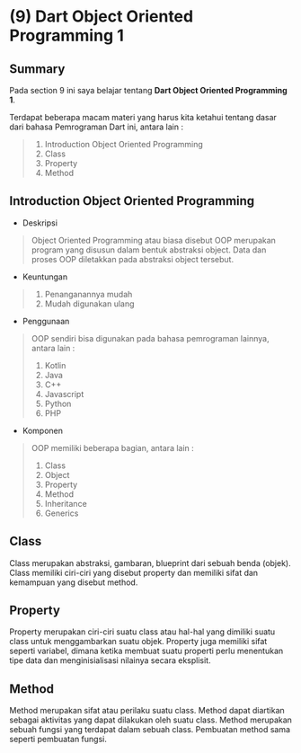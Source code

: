 # **(9) Dart Object Oriented Programming 1**

## **Summary**

Pada section 9 ini saya belajar tentang **Dart Object Oriented Programming 1**.

Terdapat beberapa macam materi yang harus kita ketahui tentang dasar dari bahasa Pemrograman Dart ini, antara lain :
>
> 1. Introduction Object Oriented Programming
> 2. Class
> 3. Property
> 4. Method

## **Introduction Object Oriented Programming**

- Deskripsi

> Object Oriented Programming atau biasa disebut OOP merupakan program yang disusun dalam bentuk abstraksi object. Data dan proses OOP diletakkan pada abstraksi object tersebut.

- Keuntungan

>
> 1. Penanganannya mudah
> 2. Mudah digunakan ulang

- Penggunaan

> OOP sendiri bisa digunakan pada bahasa pemrograman lainnya, antara lain :
>
> 1. Kotlin
> 2. Java
> 3. C++
> 4. Javascript
> 5. Python
> 6. PHP

- Komponen

> OOP memiliki beberapa bagian, antara lain :
>
> 1. Class
> 2. Object
> 3. Property
> 4. Method
> 5. Inheritance
> 6. Generics

## **Class**

Class merupakan abstraksi, gambaran, blueprint dari sebuah benda (objek). Class memiliki ciri-ciri yang disebut property dan memiliki sifat dan kemampuan yang disebut method.

## **Property**

Property merupakan ciri-ciri suatu class atau hal-hal yang dimiliki suatu class untuk menggambarkan suatu objek. Property juga memiliki sifat seperti variabel, dimana ketika membuat suatu properti perlu menentukan tipe data dan menginisialisasi nilainya secara eksplisit.

## **Method**

Method merupakan sifat atau perilaku suatu class. Method dapat diartikan sebagai aktivitas yang dapat dilakukan oleh suatu class. Method merupakan sebuah fungsi yang terdapat dalam sebuah class. Pembuatan method sama seperti pembuatan fungsi.
